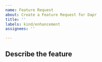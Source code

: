 ```yaml
---
name: Feature Request
about: Create a Feature Request for Dapr
title: ''
labels: kind/enhancement
assignees: ''

---
```


<!-- Note: this issue queue is for features specifically in quickstart tutorials. If you are trying to request a feature with dapr itself please do so here: https://github.com/dapr/dapr/issues/new -->

<!-- If you are just looking for help running the tutorials, you can head over to our community discord for quicker response times: https://aka.ms/dapr-discord -->

## Describe the feature
